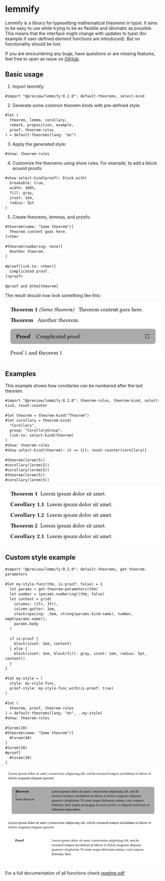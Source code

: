 # lemmify

Lemmify is a library for typesetting mathematical
theorems in typst. It aims to be easy to use while
trying to be as flexible and idiomatic as possible.
This means that the interface might change with updates to typst
(for example if user-defined element functions are introduced).
But no functionality should be lost.

If you are encountering any bugs, have questions or are missing
features, feel free to open an issue on
[GitHub](https://github.com/Marmare314/lemmify).

## Basic usage

1. Import lemmify:

```typst
#import "@preview/lemmify:0.2.0": default-theorems, select-kind

```

2. Generate some common theorem kinds with pre-defined style:

```typst
#let (
  theorem, lemma, corollary,
  remark, proposition, example,
  proof, theorem-rules
) = default-theorems(lang: "en")
```

3. Apply the generated style:

```typst
#show: theorem-rules
```

4. Customize the theorems using show rules. For example, to add a block around proofs:

```typst
#show select-kind(proof): block.with(
  breakable: true,
  width: 100%,
  fill: gray,
  inset: 1em,
  radius: 5pt
)
```

5. Create theorems, lemmas, and proofs:

```typst
#theorem(name: "Some theorem")[
  Theorem content goes here.
]<thm>

#theorem(numbering: none)[
  Another theorem.
]

#proof(link-to: <thm>)[
  Complicated proof.
]<proof>

@proof and @thm[theorem]
```

The result should now look something like this:

![image](docs/images/basic-usage.png)

## Examples

This example shows how corollaries can be numbered after the last theorem.

```typst
#import "@preview/lemmify:0.2.0": theorem-rules, theorem-kind, select-kind, reset-counter

#let theorem = theorem-kind("Theorem")
#let corollary = theorem-kind(
  "Corollary",
  group: "CorollaryGroup",
  link-to: select-kind(theorem)
)
#show: theorem-rules
#show select-kind(theorem): it => {it; reset-counter(corollary)}

#theorem(lorem(5))
#corollary(lorem(5))
#corollary(lorem(5))
#theorem(lorem(5))
#corollary(lorem(5))
```

![image](docs/images/corollary-numbering-example.png)

## Custom style example

```typst
#import "@preview/lemmify:0.2.0": default-theorems, get-theorem-parameters

#let my-style-func(thm, is-proof: false) = {
  let params = get-theorem-parameters(thm)
  let number = (params.numbering)(thm, false)
  let content = grid(
    columns: (1fr, 3fr),
    column-gutter: 1em,
    stack(spacing: .5em, strong(params.kind-name), number, emph(params.name)),
    params.body
  )

  if is-proof {
    block(inset: 2em, content)
  } else {
    block(inset: 1em, block(fill: gray, inset: 1em, radius: 5pt, content))
  }
}

#let my-style = (
  style: my-style-func,
  proof-style: my-style-func.with(is-proof: true)
)

#let (
  theorem, proof, theorem-rules
) = default-theorems(lang: "en", ..my-style)
#show: theorem-rules

#lorem(20)
#theorem(name: "Some theorem")[
  #lorem(40)
]
#lorem(20)
#proof[
  #lorem(30)
]
```

![image](docs/images/custom-style-example.png)

For a full documentation of all functions check [readme.pdf](docs/readme.pdf)
